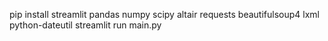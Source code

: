 pip install streamlit pandas numpy scipy altair requests beautifulsoup4 lxml python-dateutil
streamlit run main.py